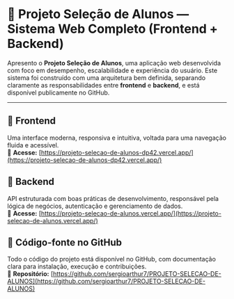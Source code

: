 # 📘 Projeto Seleção de Alunos — Sistema Web Completo (Frontend + Backend)

Apresento o **Projeto Seleção de Alunos**, uma aplicação web desenvolvida com foco em desempenho, escalabilidade e experiência do usuário. Este sistema foi construído com uma arquitetura bem definida, separando claramente as responsabilidades entre **frontend** e **backend**, e está disponível publicamente no GitHub.

---

## 🔹 Frontend  
Uma interface moderna, responsiva e intuitiva, voltada para uma navegação fluida e acessível.  
🔗 **Acesse:** [https://projeto-selecao-de-alunos-dp42.vercel.app/](https://projeto-selecao-de-alunos-dp42.vercel.app/)

## 🔹 Backend  
API estruturada com boas práticas de desenvolvimento, responsável pela lógica de negócios, autenticação e gerenciamento de dados.  
🔗 **Acesse:** [https://projeto-selecao-de-alunos.vercel.app/](https://projeto-selecao-de-alunos.vercel.app/)

## 🔹 Código-fonte no GitHub  
Todo o código do projeto está disponível no GitHub, com documentação clara para instalação, execução e contribuições.  
🔗 **Repositório:** [https://github.com/sergioarthur7/PROJETO-SELECAO-DE-ALUNOS](https://github.com/sergioarthur7/PROJETO-SELECAO-DE-ALUNOS)
